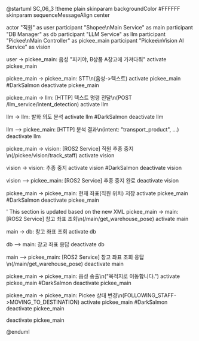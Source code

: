 @startuml SC_06_3
!theme plain
skinparam backgroundColor #FFFFFF
skinparam sequenceMessageAlign center

actor "직원" as user
participant "Shopee\nMain Service" as main
participant "DB Manager" as db
participant "LLM Service" as llm
participant "Pickee\nMain Controller" as pickee_main
participant "Pickee\nVision AI Service" as vision

user -> pickee_main: 음성 "피키야, B상품 A창고에 가져다줘"
activate pickee_main

pickee_main -> pickee_main: STT\n(음성->텍스트)
activate pickee_main #DarkSalmon
deactivate pickee_main

pickee_main -> llm: [HTTP] 텍스트 명령 전달\n(POST /llm_service/intent_detection)
activate llm

llm -> llm: 발화 의도 분석
activate llm #DarkSalmon
deactivate llm

llm --> pickee_main: [HTTP] 분석 결과\n(intent: "transport_product", ...)
deactivate llm

pickee_main -> vision: [ROS2 Service] 직원 추종 중지\n(/pickee/vision/track_staff)
activate vision

vision -> vision: 추종 중지
activate vision #DarkSalmon
deactivate vision

vision --> pickee_main: [ROS2 Service] 추종 중지 완료
deactivate vision

pickee_main -> pickee_main: 현재 좌표(직원 위치) 저장
activate pickee_main #DarkSalmon
deactivate pickee_main

' This section is updated based on the new XML
pickee_main -> main: [ROS2 Service] 창고 좌표 조회\n(/main/get_warehouse_pose)
activate main

main -> db: 창고 좌표 조회
activate db

db --> main: 창고 좌표 응답
deactivate db

main --> pickee_main: [ROS2 Service] 창고 좌표 조회 응답\n(/main/get_warehouse_pose)
deactivate main

pickee_main -> pickee_main: 음성 송출\n("목적지로 이동합니다.")
activate pickee_main #DarkSalmon
deactivate pickee_main

pickee_main -> pickee_main: Pickee 상태 변경\n(FOLLOWING_STAFF->MOVING_TO_DESTINATION)
activate pickee_main #DarkSalmon
deactivate pickee_main

deactivate pickee_main

@enduml
